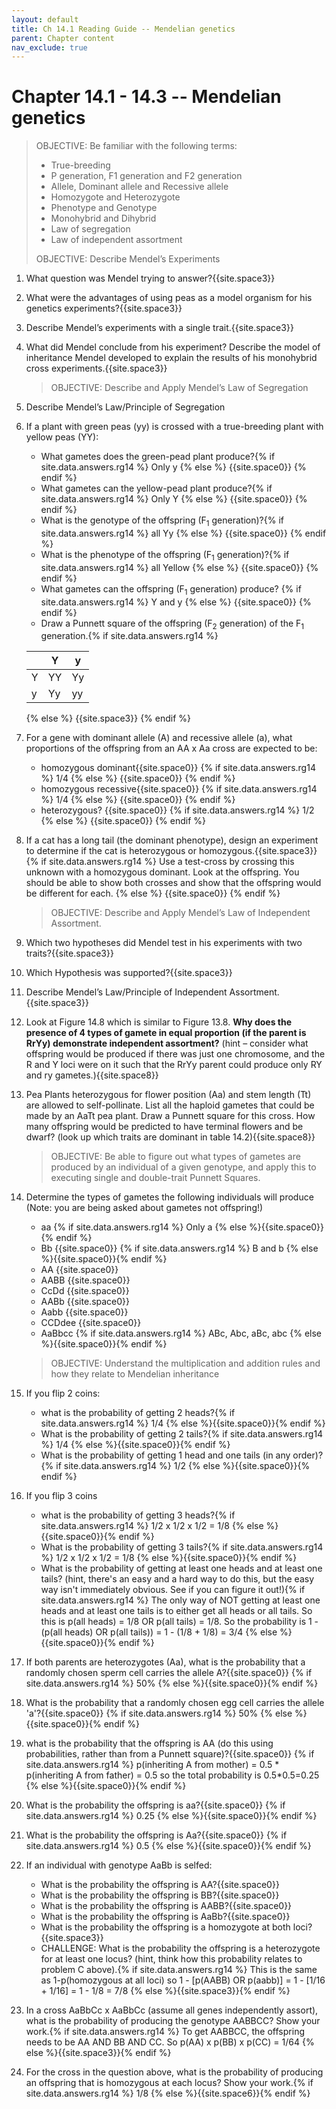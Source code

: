 ```yaml
---
layout: default
title: Ch 14.1 Reading Guide -- Mendelian genetics
parent: Chapter content
nav_exclude: true
---
```



# Chapter 14.1 - 14.3 -- Mendelian genetics

> OBJECTIVE: Be familiar with the following terms:
> * True-breeding
> * P generation, F1 generation and F2 generation
> * Allele, Dominant allele and Recessive allele
> * Homozygote and Heterozygote
> * Phenotype and Genotype
> * Monohybrid and Dihybrid
> * Law of segregation
> * Law of independent assortment
>
> OBJECTIVE: Describe Mendel’s Experiments


1. What question was Mendel trying to answer?{{site.space3}}
2. What were the advantages of using peas as a model organism for his genetics experiments?{{site.space3}}
3. Describe Mendel’s experiments with a single trait.{{site.space3}}
4. What did Mendel conclude from his experiment? Describe the model of inheritance Mendel developed to explain the results of his monohybrid cross experiments.{{site.space3}}

    > OBJECTIVE: Describe and Apply Mendel’s Law of Segregation

1. Describe Mendel’s Law/Principle of Segregation
6. If a plant with green peas (yy) is crossed with a true-breeding plant with yellow peas (YY):
    * What gametes does the green-pead plant produce?{% if site.data.answers.rg14 %}<span class="ans"> Only y </span>{% else %} {{site.space0}} {% endif %}
    * What gametes can the yellow-pead plant produce?{% if site.data.answers.rg14 %}<span class="ans"> Only Y </span>{% else %} {{site.space0}} {% endif %}
    * What is the genotype of the offspring (F<sub>1</sub> generation)?{% if site.data.answers.rg14 %}<span class="ans"> all Yy </span>{% else %} {{site.space0}} {% endif %}
    * What is the phenotype of the offspring (F<sub>1</sub> generation)?{% if site.data.answers.rg14 %}<span class="ans"> all Yellow </span>{% else %} {{site.space0}} {% endif %}
    * What gametes can the offspring (F<sub>1</sub> generation) produce? {% if site.data.answers.rg14 %}<span class="ans"> Y and y </span>{% else %} {{site.space0}} {% endif %}
    * Draw a Punnett square of the offspring (F<sub>2</sub> generation) of the F<sub>1</sub> generation.{% if site.data.answers.rg14 %}<span class="ans">

    |   | Y  | y  |
    |---|----|----|
    | Y | YY | Yy |
    | y | Yy | yy |

    </ans>{% else %} {{site.space3}} {% endif %}
3. For a gene with dominant allele (A) and recessive allele (a), what proportions of the offspring from an AA x Aa cross are expected to be:
    * homozygous dominant{{site.space0}} {% if site.data.answers.rg14 %}<span class="ans"> 1/4 </span>{% else %} {{site.space0}} {% endif %}
    * homozygous recessive{{site.space0}} {% if site.data.answers.rg14 %}<span class="ans"> 1/4 </span>{% else %} {{site.space0}} {% endif %}
    * heterozygous? {{site.space0}} {% if site.data.answers.rg14 %}<span class="ans"> 1/2 </span>{% else %} {{site.space0}} {% endif %}
4. If a cat has a long tail (the dominant phenotype), design an experiment to determine if the cat is heterozygous or homozygous.{{site.space3}} {% if site.data.answers.rg14 %}<span class="ans"> Use a test-cross by crossing this unknown with a homozygous dominant. Look at the offspring. You should be able to show both crosses and show that the offspring would be different for each. </span>{% else %} {{site.space0}} {% endif %}

    > OBJECTIVE: Describe and Apply Mendel’s Law of Independent Assortment.

1. Which two hypotheses did Mendel test in his experiments with two traits?{{site.space3}}
2. Which Hypothesis was supported?{{site.space3}}
3. Describe Mendel’s Law/Principle of Independent Assortment.{{site.space3}}
4. Look at Figure 14.8 which is similar to Figure 13.8. **Why does the presence of 4 types of gamete in equal proportion (if the parent is RrYy) demonstrate independent assortment?** (hint – consider what offspring would be produced if there was just one chromosome, and the R and Y loci were on it such that the RrYy parent could produce only RY and ry gametes.){{site.space8}}
5. Pea Plants heterozygous for flower position (Aa) and stem length (Tt) are allowed to self-pollinate. List all the haploid gametes that could be made by an AaTt pea plant. Draw a Punnett square for this cross. How many offspring would be predicted to have terminal flowers and be dwarf? (look up which traits are dominant in table 14.2){{site.space8}}

    > OBJECTIVE: Be able to figure out what types of gametes are produced by an individual of a given genotype, and apply this to executing single and double-trait Punnett Squares.

1. Determine the types of gametes the following individuals will produce (Note: you are being asked about gametes not offspring!)
    * aa {% if site.data.answers.rg14 %}<span class="ans"> Only a </span>{% else %}{{site.space0}}{% endif %}
    * Bb {{site.space0}} {% if site.data.answers.rg14 %}<span class="ans"> B and b </span>{% else %}{{site.space0}}{% endif %}
    * AA {{site.space0}}
    * AABB {{site.space0}}
    * CcDd {{site.space0}}
    * AABb {{site.space0}}
    * Aabb {{site.space0}}
    * CCDdee {{site.space0}}    
    * AaBbcc {% if site.data.answers.rg14 %}<span class="ans"> ABc, Abc, aBc, abc </span>{% else %}{{site.space0}}{% endif %}

    > OBJECTIVE: Understand the multiplication and addition rules and how they relate to Mendelian inheritance

1. If you flip 2 coins:
    * what is the probability of getting 2 heads?{% if site.data.answers.rg14 %}<span class="ans">  1/4   </span>{% else %}{{site.space0}}{% endif %}
    * What is the probability of getting 2 tails?{% if site.data.answers.rg14 %}<span class="ans">  1/4    </span>{% else %}{{site.space0}}{% endif %}
    * What is the probability of getting 1 head and one tails (in any order)?{% if site.data.answers.rg14 %}<span class="ans">  1/2    </span>{% else %}{{site.space0}}{% endif %}
2. If you flip 3 coins
    * what is the probability of getting 3 heads?{% if site.data.answers.rg14 %}<span class="ans"> 1/2 x 1/2 x 1/2 = 1/8     </span>{% else %}{{site.space0}}{% endif %}
    * What is the probability of getting 3 tails?{% if site.data.answers.rg14 %}<span class="ans"> 1/2 x 1/2 x 1/2 = 1/8     </span>{% else %}{{site.space0}}{% endif %}
    * What is the probability of getting at least one heads and at least one tails? (hint, there's an easy and a hard way to do this, but the easy way isn't immediately obvious. See if you can figure it out!){% if site.data.answers.rg14 %}<span class="ans"> The only way of NOT getting at least one heads and at least one tails is to either get all heads or all tails. So this is p(all heads) = 1/8 OR p(all tails) = 1/8. So the probability is 1 - (p(all heads) OR p(all tails)) = 1 - (1/8 + 1/8) = 3/4 </span>{% else %}{{site.space0}}{% endif %}
3. If both parents are heterozygotes (Aa), what is the probability that a randomly chosen sperm cell carries the allele A?{{site.space0}}  {% if site.data.answers.rg14 %}<span class="ans"> 50% </span>{% else %}{{site.space0}}{% endif %}
4. What is the probability that a randomly chosen egg cell carries the allele 'a'?{{site.space0}}  {% if site.data.answers.rg14 %}<span class="ans"> 50% </span>{% else %}{{site.space0}}{% endif %}
5. what is the probability that the offspring is AA (do this using probabilities, rather than from a Punnett square)?{{site.space0}}  {% if site.data.answers.rg14 %}<span class="ans"> p(inheriting A from mother) = 0.5 * p(inheriting A from father) = 0.5 so the total probability is 0.5*0.5=0.25 </span>{% else %}{{site.space0}}{% endif %}
6. What is the probability the offspring is aa?{{site.space0}} {% if site.data.answers.rg14 %}<span class="ans"> 0.25 </span>{% else %}{{site.space0}}{% endif %}
7. What is the probability the offspring is Aa?{{site.space0}} {% if site.data.answers.rg14 %}<span class="ans"> 0.5 </span>{% else %}{{site.space0}}{% endif %}
8. If an individual with genotype AaBb is selfed:
    * What is the probability the offspring is AA?{{site.space0}}
    * What is the probability the offspring is BB?{{site.space0}}
    * What is the probability the offspring is AABB?{{site.space0}}
    * What is the probability the offspring is AaBb?{{site.space0}}
    * What is the probability the offspring is a homozygote at both loci?{{site.space3}}
    * CHALLENGE: What is the probability the offspring is a heterozygote for at least one locus? (hint, think how this probability relates to problem C above).{% if site.data.answers.rg14 %}<span class="ans">  This is the same as 1-p(homozygous at all loci) so 1 - [p(AABB) OR p(aabb)] = 1 - [1/16 + 1/16] = 1 - 1/8 = 7/8    </span>{% else %}{{site.space3}}{% endif %}
9. In a cross AaBbCc x AaBbCc (assume all genes independently assort), what is the probability of producing the genotype AABBCC? Show your work.{% if site.data.answers.rg14 %}<span class="ans"> To get AABBCC, the offspring needs to be AA AND BB AND CC. So p(AA) x p(BB) x p(CC) = 1/64 </span>{% else %}{{site.space3}}{% endif %}
10. For the cross in the question above, what is the probability of producing an offspring that is homozygous at each locus? Show your work.{% if site.data.answers.rg14 %}<span class="ans"> 1/8 </span>{% else %}{{site.space6}}{% endif %}
